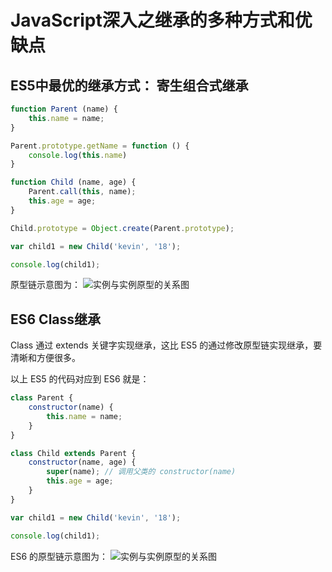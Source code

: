# JavaScript深入之继承的多种方式和优缺点

## ES5中最优的继承方式： 寄生组合式继承
```js
function Parent (name) {
    this.name = name;
}

Parent.prototype.getName = function () {
    console.log(this.name)
}

function Child (name, age) {
    Parent.call(this, name);
    this.age = age;
}

Child.prototype = Object.create(Parent.prototype);

var child1 = new Child('kevin', '18');

console.log(child1);
```
原型链示意图为：
![实例与实例原型的关系图](https://github.com/chuckbass2121/frontend-knowledge/raw/master/Images/prototype2.png)
## ES6 Class继承

Class 通过 extends 关键字实现继承，这比 ES5 的通过修改原型链实现继承，要清晰和方便很多。

以上 ES5 的代码对应到 ES6 就是：
```js
class Parent {
    constructor(name) {
        this.name = name;
    }
}

class Child extends Parent {
    constructor(name, age) {
        super(name); // 调用父类的 constructor(name)
        this.age = age;
    }
}

var child1 = new Child('kevin', '18');

console.log(child1);
```
ES6 的原型链示意图为：
![实例与实例原型的关系图](https://github.com/chuckbass2121/frontend-knowledge/raw/master/Images/prototype2.png)

